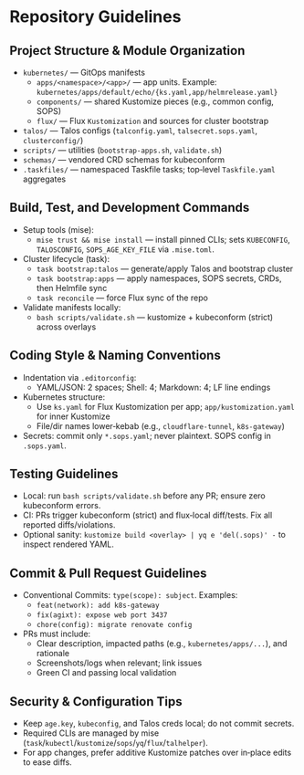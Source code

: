 # Repository Guidelines

## Project Structure & Module Organization
- `kubernetes/` — GitOps manifests
  - `apps/<namespace>/<app>/` — app units. Example: `kubernetes/apps/default/echo/{ks.yaml,app/helmrelease.yaml}`
  - `components/` — shared Kustomize pieces (e.g., common config, SOPS)
  - `flux/` — Flux `Kustomization` and sources for cluster bootstrap
- `talos/` — Talos configs (`talconfig.yaml`, `talsecret.sops.yaml`, `clusterconfig/`)
- `scripts/` — utilities (`bootstrap-apps.sh`, `validate.sh`)
- `schemas/` — vendored CRD schemas for kubeconform
- `.taskfiles/` — namespaced Taskfile tasks; top‑level `Taskfile.yaml` aggregates

## Build, Test, and Development Commands
- Setup tools (mise):
  - `mise trust && mise install` — install pinned CLIs; sets `KUBECONFIG`, `TALOSCONFIG`, `SOPS_AGE_KEY_FILE` via `.mise.toml`.
- Cluster lifecycle (task):
  - `task bootstrap:talos` — generate/apply Talos and bootstrap cluster
  - `task bootstrap:apps` — apply namespaces, SOPS secrets, CRDs, then Helmfile sync
  - `task reconcile` — force Flux sync of the repo
- Validate manifests locally:
  - `bash scripts/validate.sh` — kustomize + kubeconform (strict) across overlays

## Coding Style & Naming Conventions
- Indentation via `.editorconfig`:
  - YAML/JSON: 2 spaces; Shell: 4; Markdown: 4; LF line endings
- Kubernetes structure:
  - Use `ks.yaml` for Flux Kustomization per app; `app/kustomization.yaml` for inner Kustomize
  - File/dir names lower‑kebab (e.g., `cloudflare-tunnel`, `k8s-gateway`)
- Secrets: commit only `*.sops.yaml`; never plaintext. SOPS config in `.sops.yaml`.

## Testing Guidelines
- Local: run `bash scripts/validate.sh` before any PR; ensure zero kubeconform errors.
- CI: PRs trigger kubeconform (strict) and flux‑local diff/tests. Fix all reported diffs/violations.
- Optional sanity: `kustomize build <overlay> | yq e 'del(.sops)' -` to inspect rendered YAML.

## Commit & Pull Request Guidelines
- Conventional Commits: `type(scope): subject`. Examples:
  - `feat(network): add k8s-gateway`
  - `fix(agixt): expose web port 3437`
  - `chore(config): migrate renovate config`
- PRs must include:
  - Clear description, impacted paths (e.g., `kubernetes/apps/...`), and rationale
  - Screenshots/logs when relevant; link issues
  - Green CI and passing local validation

## Security & Configuration Tips
- Keep `age.key`, `kubeconfig`, and Talos creds local; do not commit secrets.
- Required CLIs are managed by mise (`task`/`kubectl`/`kustomize`/`sops`/`yq`/`flux`/`talhelper`).
- For app changes, prefer additive Kustomize patches over in‑place edits to ease diffs.
